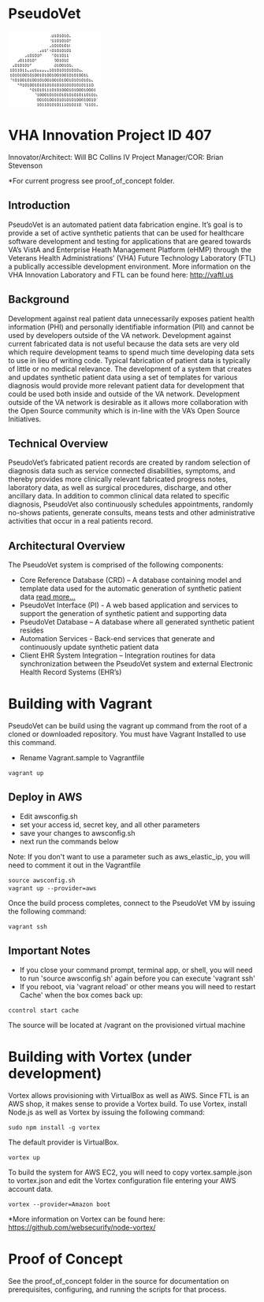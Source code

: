 # PseudoVet
![PseudoVet Logo](https://github.com/VHAINNOVATIONS/PseudoVet/blob/master/branding/PseudoVet.png)
# VHA Innovation Project ID 407
Innovator/Architect: Will BC Collins IV
Project Manager/COR: Brian Stevenson

*For current progress see proof_of_concept folder.

## Introduction
PseudoVet is an automated patient data fabrication engine.  It’s goal is to provide a set of active synthetic patients that can be used for healthcare software development and testing for applications that are geared towards VA’s VistA and Enterprise Heath Management Platform (eHMP) through the Veterans Health Administrations’ (VHA) Future Technology Laboratory (FTL) a publically accessible development environment.  More information on the VHA Innovation Laboratory and FTL can be found here: http://vaftl.us

## Background
Development against real patient data unnecessarily exposes patient health information (PHI) and personally identifiable information (PII) and cannot be used by developers outside of the VA network.  Development against current fabricated data is not useful because the data sets are very old which require development teams to spend much time developing data sets to use in lieu of writing code.  Typical fabrication of patient data is typically of little or no medical relevance.  The development of a system that creates and updates synthetic patient data using a set of templates for various diagnosis would provide more relevant patient data for development that could be used both inside and outside of the VA network.  Development outside of the VA network is desirable as it allows more  collaboration with the Open Source community which is in-line with the VA’s Open Source Initiatives.

## Technical Overview
PseudoVet’s fabricated patient records are created by random selection of diagnosis data such as service connected disabilities, symptoms, and thereby provides more clinically relevant fabricated progress notes, laboratory data, as well as surgical procedures, discharge, and other ancillary data.  In addition to common clinical data related to specific diagnosis, PseudoVet also continuously schedules appointments, randomly no-shows patients, generate consults, means tests and other administrative activities that occur in a real patients record.

## Architectural Overview
The PseudoVet system is comprised of the following components:
- Core Reference Database (CRD) – A database containing model and template data used for the automatic generation of synthetic patient data [read more...](https://github.com/VHAINNOVATIONS/PseudoVet/tree/master/reference)
- PseudoVet Interface (PI) - A web based application and services to support the generation of synthetic patient and supporting data
- PseudoVet Database – A database where all generated synthetic patient resides
- Automation Services - Back-end services that generate and continuously update synthetic patient data
- Client EHR System Integration – Integration routines for data synchronization between the PseudoVet system and external Electronic Health Record Systems (EHR’s)

# Building with Vagrant
PseudoVet can be build using the vagrant up command from the root of a cloned or downloaded repository.  You must have Vagrant Installed to use this command.

- Rename Vagrant.sample to Vagrantfile

```
vagrant up
```

## Deploy in AWS
- Edit awsconfig.sh 
- set your access id, secret key, and all other parameters
- save your changes to awsconfig.sh
- next run the commands below

Note: If you don't want to use a parameter such as aws_elastic_ip, you will need to comment it out in the Vagrantfile

```
source awsconfig.sh
vagrant up --provider=aws
```

Once the build process completes, connect to the PseudoVet VM by issuing the following command:
```
vagrant ssh
```

## Important Notes

- If you close your command prompt, terminal app, or shell, you will need to run 'source awsconfig.sh' again before you can execute 'vagrant ssh'
- If you reboot, via 'vagrant reload' or other means you will need to restart Cache' when the box comes back up:
```
ccontrol start cache
```

The source will be located at /vagrant on the provisioned virtual machine

# Building with Vortex (under development)
Vortex allows provisioning with VirtualBox as well as AWS.  Since FTL is an AWS shop, it makes sense to provide a Vortex build.  To use Vortex, install Node.js as well as Vortex by issuing the following command:
```
sudo npm install -g vortex
```

The default provider is VirtualBox.
```
vortex up
```
To build the system for AWS EC2, you will need to copy vortex.sample.json to vortex.json and edit the Vortex configuration file entering your AWS account data.

```
vortex --provider=Amazon boot
```

*More information on Vortex can be found here: https://github.com/websecurify/node-vortex/ 

# Proof of Concept
See the proof_of_concept folder in the source for documentation on prerequisites, configuring, and running the scripts for that process.
